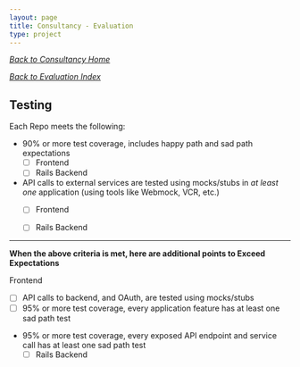 ```yaml
---
layout: page
title: Consultancy - Evaluation
type: project
---
```

_[Back to Consultancy Home](../index)_ 

_[Back to Evaluation Index](./index)_ 
## Testing

Each Repo meets the following:

- 90% or more test coverage, includes happy path and sad path expectations
    - [ ] Frontend
    - [ ] Rails Backend

- API calls to external services are tested using mocks/stubs in *at least one* application (using tools like Webmock, VCR, etc.)
    - [ ] Frontend 
    - [ ] Rails Backend


---

__When the above criteria is met, here are additional points to Exceed Expectations__

Frontend
- [ ] API calls to backend, and OAuth, are tested using mocks/stubs
- [ ] 95% or more test coverage, every application feature has at least one sad path test

- 95% or more test coverage, every exposed API endpoint and service call has at least one sad path test
    - [ ] Rails Backend
